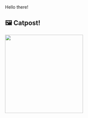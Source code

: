 Hello there!



## 🖼️ Catpost!

<sub>
    <img src="https://cdn2.thecatapi.com/images/90v.jpg" height="256">
</sub>

